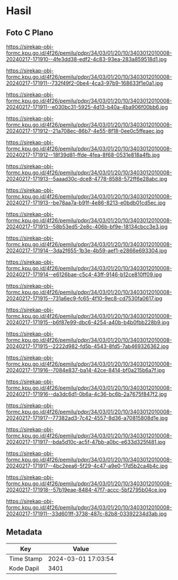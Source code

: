 # Hasil

## Foto C Plano

https://sirekap-obj-formc.kpu.go.id/4f26/pemilu/pdpr/34/03/01/20/10/3403012010008-20240217-171910--4fe3dd38-edf2-4c83-93ea-283a859518d1.jpg

https://sirekap-obj-formc.kpu.go.id/4f26/pemilu/pdpr/34/03/01/20/10/3403012010008-20240217-171911--732f49f2-0be4-4ca3-97b9-168633f1e0a1.jpg

https://sirekap-obj-formc.kpu.go.id/4f26/pemilu/pdpr/34/03/01/20/10/3403012010008-20240217-171911--e030bc31-5925-4d13-b40a-4ba906f00bb6.jpg

https://sirekap-obj-formc.kpu.go.id/4f26/pemilu/pdpr/34/03/01/20/10/3403012010008-20240217-171912--21a708ec-86b7-4e55-8f18-0ee0c5ffeaec.jpg

https://sirekap-obj-formc.kpu.go.id/4f26/pemilu/pdpr/34/03/01/20/10/3403012010008-20240217-171912--18f39d81-ffde-4fea-8f68-0531e818a4fb.jpg

https://sirekap-obj-formc.kpu.go.id/4f26/pemilu/pdpr/34/03/01/20/10/3403012010008-20240217-171913--5aaad30c-dce8-4778-8588-572ff6e28abc.jpg

https://sirekap-obj-formc.kpu.go.id/4f26/pemilu/pdpr/34/03/01/20/10/3403012010008-20240217-171913--be78aa7a-b91f-4e86-8213-e0bdb01cd5ec.jpg

https://sirekap-obj-formc.kpu.go.id/4f26/pemilu/pdpr/34/03/01/20/10/3403012010008-20240217-171913--58b53ed5-2e8c-406b-bf9e-18134cbcc3e3.jpg

https://sirekap-obj-formc.kpu.go.id/4f26/pemilu/pdpr/34/03/01/20/10/3403012010008-20240217-171914--3da2f655-1b3e-4b59-aef1-e2866e693304.jpg

https://sirekap-obj-formc.kpu.go.id/4f26/pemilu/pdpr/34/03/01/20/10/3403012010008-20240217-171914--e6126bae-c5c4-43ff-9146-b12ce810ff09.jpg

https://sirekap-obj-formc.kpu.go.id/4f26/pemilu/pdpr/34/03/01/20/10/3403012010008-20240217-171915--731a6ec9-fc65-4f10-9ec8-cd7530fa0617.jpg

https://sirekap-obj-formc.kpu.go.id/4f26/pemilu/pdpr/34/03/01/20/10/3403012010008-20240217-171915--b6f87e99-dbc6-4254-a40b-b4b0fbb228b9.jpg

https://sirekap-obj-formc.kpu.go.id/4f26/pemilu/pdpr/34/03/01/20/10/3403012010008-20240217-171915--2222d982-fd5b-4543-8fd5-7ab469326362.jpg

https://sirekap-obj-formc.kpu.go.id/4f26/pemilu/pdpr/34/03/01/20/10/3403012010008-20240217-171916--7084e837-ba14-42ce-8414-bf0a215b6a7f.jpg

https://sirekap-obj-formc.kpu.go.id/4f26/pemilu/pdpr/34/03/01/20/10/3403012010008-20240217-171916--da3dc6d1-0b6a-4c36-bc6b-2a7675f847f2.jpg

https://sirekap-obj-formc.kpu.go.id/4f26/pemilu/pdpr/34/03/01/20/10/3403012010008-20240217-171917--77382ad3-7c42-4557-8d36-a70815808d1e.jpg

https://sirekap-obj-formc.kpu.go.id/4f26/pemilu/pdpr/34/03/01/20/10/3403012010008-20240217-171917--bda5d10c-ac5f-47bb-a0bc-e633d325f481.jpg

https://sirekap-obj-formc.kpu.go.id/4f26/pemilu/pdpr/34/03/01/20/10/3403012010008-20240217-171917--4bc2eea6-5f29-4c47-a9e0-17d5b2ca4b4c.jpg

https://sirekap-obj-formc.kpu.go.id/4f26/pemilu/pdpr/34/03/01/20/10/3403012010008-20240217-171918--57b19eae-8484-47f7-accc-5bf2795b04ce.jpg

https://sirekap-obj-formc.kpu.go.id/4f26/pemilu/pdpr/34/03/01/20/10/3403012010008-20240217-171911--33d601ff-3738-487c-82b8-03392234d3ab.jpg


## Metadata

| Key        | Value               |
| ---------- | ------------------- |
| Time Stamp | 2024-03-01 17:03:54 |
| Kode Dapil | 3401                |




